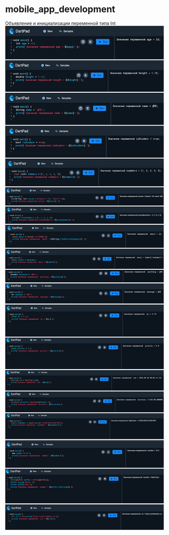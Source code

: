 # mobile_app_development
 Объявление и инициализации переменной типа Int![](https://github.com/Derz65/mobile_app_development/raw/main/screenshot/1.jpg)
![](https://github.com/Derz65/mobile_app_development/raw/main/screenshot/2.jpg)
![](https://github.com/Derz65/mobile_app_development/raw/main/screenshot/3.jpg)
![](https://github.com/Derz65/mobile_app_development/raw/main/screenshot/4.jpg)
![](https://github.com/Derz65/mobile_app_development/raw/main/screenshot/5.jpg)
![](https://github.com/Derz65/mobile_app_development/raw/main/screenshot/6.png)
![](https://github.com/Derz65/mobile_app_development/raw/main/screenshot/7.png)
![](https://github.com/Derz65/mobile_app_development/raw/main/screenshot/8.png)
![](https://github.com/Derz65/mobile_app_development/raw/main/screenshot/9.png)
![](https://github.com/Derz65/mobile_app_development/raw/main/screenshot/10.png)
![](https://github.com/Derz65/mobile_app_development/raw/main/screenshot/11.png)
![](https://github.com/Derz65/mobile_app_development/raw/main/screenshot/12.png)
![](https://github.com/Derz65/mobile_app_development/raw/main/screenshot/13.png)
![](https://github.com/Derz65/mobile_app_development/raw/main/screenshot/14.png)
![](https://github.com/Derz65/mobile_app_development/raw/main/screenshot/15.png)
![](https://github.com/Derz65/mobile_app_development/raw/main/screenshot/16.png)
![](https://github.com/Derz65/mobile_app_development/raw/main/screenshot/17.png)
![](https://github.com/Derz65/mobile_app_development/raw/main/screenshot/18.png)
![](https://github.com/Derz65/mobile_app_development/raw/main/screenshot/19.jpg)
